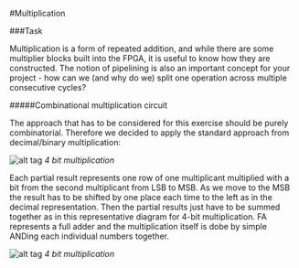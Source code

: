 #Multiplication

###Task

Multiplication is a form of repeated addition, and while there are some multiplier blocks built into the FPGA, it is useful to know how they are constructed. The notion of pipelining is also an important concept for your project - how can we (and why do we) split one operation across multiple consecutive cycles?

#####Combinational multiplication circuit

The approach that has to be considered for this exercise should be purely combinatorial. Therefore we decided to apply the standard approach from decimal/binary multiplication:

![alt tag](http://www.electronicshub.org/wp-content/uploads/2015/06/Binary-Multiplication.jpg)
_4 bit multiplication_

Each partial result represents one row of one multiplicant multiplied with a bit from the second multiplicant from LSB to MSB. As we move to the MSB the result has to be shifted by one place each time to the left as in the decimal representation. Then the partial results just have to be summed together as in this representative diagram for 4-bit multiplication. FA represents a full adder and the multiplication itself is dobe by simple ANDing each individual numbers together. 

![alt tag](http://computationstructures.org/notes/images/mul4-combinational.png)
_4 bit multiplication_

